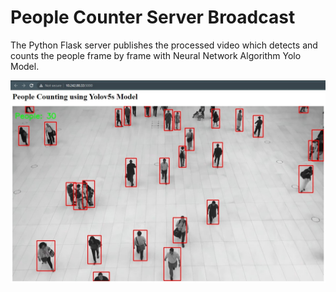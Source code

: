 # People Counter Server Broadcast
 The Python Flask server publishes the processed video which detects and counts the people frame by frame with Neural Network Algorithm Yolo Model.
 
<p align="center">
 <img src="https://github.com/kadirtuna/LiveProcessedVideoStream/blob/main/Images/LiveProcessedVideoStream.jpg?raw=true">
</img>
</p>
